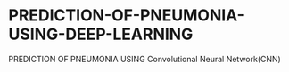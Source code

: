 # PREDICTION-OF-PNEUMONIA-USING-DEEP-LEARNING
PREDICTION OF PNEUMONIA USING Convolutional Neural Network(CNN)
